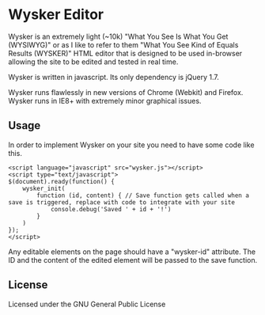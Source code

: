 Wysker Editor
=============
Wysker is an extremely light (~10k) "What You See Is What You Get (WYSIWYG)" or as I like to refer to them "What You See Kind of Equals Results (WYSKER)" HTML editor that is designed to be used in-browser allowing the site to be edited and tested in real time. 

Wysker is written in javascript. Its only dependency is jQuery 1.7.

Wysker runs flawlessly in new versions of Chrome (Webkit) and Firefox. Wysker runs in IE8+ with extremely minor graphical issues. 

Usage
-----
In order to implement Wysker on your site you need to have some code like this.

	<script language="javascript" src="wysker.js"></script>
	<script type="text/javascript">
	$(document).ready(function() { 
		wysker_init(
			function (id, content) { // Save function gets called when a save is triggered, replace with code to integrate with your site
				console.debug('Saved ' + id + '!')		
			}
		)
	});
	</script>

Any editable elements on the page should have a "wysker-id" attribute. The ID and the content of the edited element will be passed to the save function.

License
-------
Licensed under the GNU General Public License
